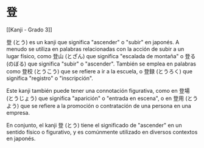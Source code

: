 # 登

[[Kanji - Grado 3]]

登 (とう) es un kanji que significa "ascender" o "subir" en japonés. A menudo se utiliza en palabras relacionadas con la acción de subir a un lugar físico, como 登山 (とざん) que significa "escalada de montaña" o 登る (のぼる) que significa "subir" o "ascender". También se emplea en palabras como 登校 (とうこう) que se refiere a ir a la escuela, o 登録 (とうろく) que significa "registro" o "inscripción".

Este kanji también puede tener una connotación figurativa, como en 登場 (とうじょう) que significa "aparición" o "entrada en escena", o en 登用 (とうよう) que se refiere a la promoción o contratación de una persona en una empresa.

En conjunto, el kanji 登 (とう) tiene el significado de "ascender" en un sentido físico o figurativo, y es comúnmente utilizado en diversos contextos en japonés.
